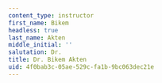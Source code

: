 ```yaml
---
content_type: instructor
first_name: Bikem
headless: true
last_name: Akten
middle_initial: ''
salutation: Dr.
title: Dr. Bikem Akten
uid: 4f0bab3c-05ae-529c-fa1b-9bc063dec21e
---
```

